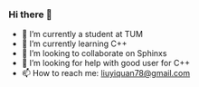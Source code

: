 ### Hi there 👋



- 🔭 I’m currently a student at TUM
- 🌱 I’m currently learning C++
- 👯 I’m looking to collaborate on Sphinxs
- 🤔 I’m looking for help with good user for C++
- 📫 How to reach me: liuyiquan78@gmail.com

